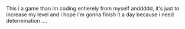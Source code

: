 This i a game than im coding entierely from myself anddddd, it's just to increase my level and i hope i'm gonna finish it a day because i need determination ....
